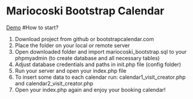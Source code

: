 # Mariocoski Bootstrap Calendar 

<a href='http://bootstrapcalendar.com/calendar.php'>Demo</a>
#How to start?   
1. Download project from github or bootstrapcalendar.com
2. Place the folder on your local or remote server
3. Open downloaded folder and import mariocoski_bootstrap.sql to your phpmyadmin (to create database and all necessary tables)
4. Adjust database credentials and paths in init.php file (config folder)
5. Run your server and open your index.php file
6. To insert some data to each calendar run: calendar1_visit_creator.php and calendar2_visit_creator.php
7. Open your index.php again and enjoy your booking calendar! 


